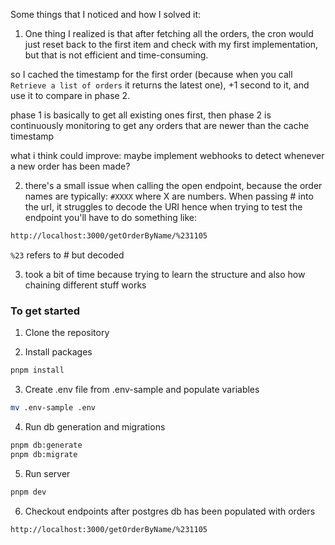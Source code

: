 Some things that I noticed and how I solved it:

1. One thing I realized is that after fetching all the orders, the cron would just reset back to the first item and check with my first implementation, but that is not efficient and time-consuming.

so I cached the timestamp for the first order (because when you call `Retrieve a list of orders` it returns the latest one), +1 second to it, and use it to compare in phase 2.

phase 1 is basically to get all existing ones first, then phase 2 is continuously monitoring to get any orders that are newer than the cache timestamp

what i think could improve: maybe implement webhooks to detect whenever a new order has been made?

2. there's a small issue when calling the open endpoint, because the order names are typically: `#XXXX` where X are numbers. When passing # into the url, it struggles to decode the URI hence when trying to test the endpoint you'll have to do something like:

```bash
http://localhost:3000/getOrderByName/%231105
```

`%23` refers to # but decoded

3. took a bit of time because trying to learn the structure and also how chaining different stuff works

### To get started

1. Clone the repository

2. Install packages

```bash
pnpm install
```

3. Create .env file from .env-sample and populate variables

```bash
mv .env-sample .env
```

4. Run db generation and migrations

```bash
pnpm db:generate
pnpm db:migrate
```

5. Run server

```bash
pnpm dev
```

6. Checkout endpoints after postgres db has been populated with orders

```
http://localhost:3000/getOrderByName/%231105
```
